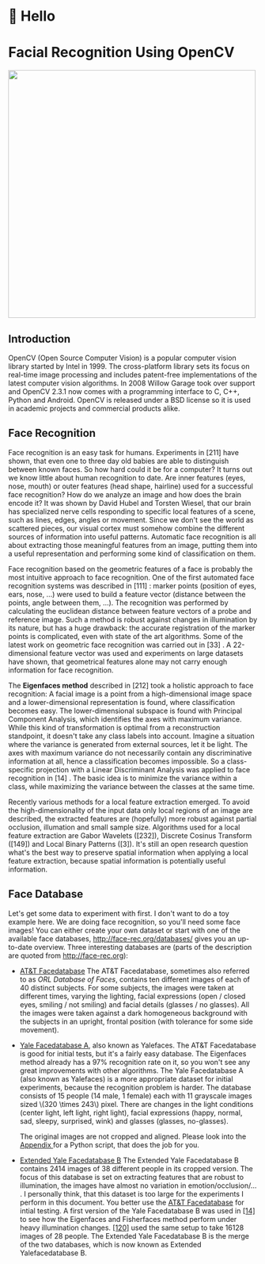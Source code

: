 # 👋 Hello

# Facial Recognition Using OpenCV

<img src="https://upload.wikimedia.org/wikipedia/commons/d/db/Facial_Recognition22.jpg" width="500" height="500">

## Introduction

OpenCV (Open Source Computer Vision) is a popular computer vision library started by Intel in 1999. The cross-platform library sets its focus on real-time image processing and includes patent-free implementations of the latest computer vision algorithms. In 2008 Willow Garage took over support and OpenCV 2.3.1 now comes with a programming interface to C, C++, Python and Android. OpenCV is released under a BSD license so it is used in academic projects and commercial products alike.

## Face Recognition

Face recognition is an easy task for humans. Experiments in [211] have shown, that even one to three day old babies are able to distinguish between known faces. So how hard could it be for a computer? It turns out we know little about human recognition to date. Are inner features (eyes, nose, mouth) or outer features (head shape, hairline) used for a successful face recognition? How do we analyze an image and how does the brain encode it? It was shown by David Hubel and Torsten Wiesel, that our brain has specialized nerve cells responding to specific local features of a scene, such as lines, edges, angles or movement. Since we don't see the world as scattered pieces, our visual cortex must somehow combine the different sources of information into useful patterns. Automatic face recognition is all about extracting those meaningful features from an image, putting them into a useful representation and performing some kind of classification on them.

Face recognition based on the geometric features of a face is probably the most intuitive approach to face recognition. One of the first automated face recognition systems was described in [111] : marker points (position of eyes, ears, nose, ...) were used to build a feature vector (distance between the points, angle between them, ...). The recognition was performed by calculating the euclidean distance between feature vectors of a probe and reference image. Such a method is robust against changes in illumination by its nature, but has a huge drawback: the accurate registration of the marker points is complicated, even with state of the art algorithms. Some of the latest work on geometric face recognition was carried out in [33] . A 22-dimensional feature vector was used and experiments on large datasets have shown, that geometrical features alone may not carry enough information for face recognition.

The **Eigenfaces method** described in [212] took a holistic approach to face recognition: A facial image is a point from a high-dimensional image space and a lower-dimensional representation is found, where classification becomes easy. The lower-dimensional subspace is found with Principal Component Analysis, which identifies the axes with maximum variance. While this kind of transformation is optimal from a reconstruction standpoint, it doesn't take any class labels into account. Imagine a situation where the variance is generated from external sources, let it be light. The axes with maximum variance do not necessarily contain any discriminative information at all, hence a classification becomes impossible. So a class-specific projection with a Linear Discriminant Analysis was applied to face recognition in [14] . The basic idea is to minimize the variance within a class, while maximizing the variance between the classes at the same time.

Recently various methods for a local feature extraction emerged. To avoid the high-dimensionality of the input data only local regions of an image are described, the extracted features are (hopefully) more robust against partial occlusion, illumation and small sample size. Algorithms used for a local feature extraction are Gabor Wavelets ([232]), Discrete Cosinus Transform ([149]) and Local Binary Patterns ([3]). It's still an open research question what's the best way to preserve spatial information when applying a local feature extraction, because spatial information is potentially useful information.




## Face Database


<p>Let's get some data to experiment with first. I don't want to do a toy example here. We are doing face recognition, so you'll need some face images! You can either create your own dataset or start with one of the available face databases, <a href="http://face-rec.org/databases">http://face-rec.org/databases/</a> gives you an up-to-date overview. Three interesting databases are (parts of the description are quoted from <a href="http://face-rec.org">http://face-rec.org</a>):</p>
<ul>
<li><a href="http://www.cl.cam.ac.uk/research/dtg/attarchive/facedatabase.html">AT&amp;T Facedatabase</a> The AT&amp;T Facedatabase, sometimes also referred to as <em>ORL Database of Faces</em>, contains ten different images of each of 40 distinct subjects. For some subjects, the images were taken at different times, varying the lighting, facial expressions (open / closed eyes, smiling / not smiling) and facial details (glasses / no glasses). All the images were taken against a dark homogeneous background with the subjects in an upright, frontal position (with tolerance for some side movement).</li>
<li><p class="startli"><a href="http://vision.ucsd.edu/content/yale-face-database">Yale Facedatabase A</a>, also known as Yalefaces. The AT&amp;T Facedatabase is good for initial tests, but it's a fairly easy database. The Eigenfaces method already has a 97% recognition rate on it, so you won't see any great improvements with other algorithms. The Yale Facedatabase A (also known as Yalefaces) is a more appropriate dataset for initial experiments, because the recognition problem is harder. The database consists of 15 people (14 male, 1 female) each with 11 grayscale images sized \(320 \times 243\) pixel. There are changes in the light conditions (center light, left light, right light), facial expressions (happy, normal, sad, sleepy, surprised, wink) and glasses (glasses, no-glasses).</p>
<p class="startli">The original images are not cropped and aligned. Please look into the <a class="el" href="../../da/d60/tutorial_face_main.html#face_appendix">Appendix </a> for a Python script, that does the job for you.</p>
</li>
<li><a href="http://vision.ucsd.edu/~leekc/ExtYaleDatabase/ExtYaleB.html">Extended Yale Facedatabase B</a> The Extended Yale Facedatabase B contains 2414 images of 38 different people in its cropped version. The focus of this database is set on extracting features that are robust to illumination, the images have almost no variation in emotion/occlusion/... . I personally think, that this dataset is too large for the experiments I perform in this document. You better use the <a href="http://www.cl.cam.ac.uk/research/dtg/attarchive/facedatabase.html">AT&amp;T Facedatabase</a> for intial testing. A first version of the Yale Facedatabase B was used in <a class="el" href="../../d0/de3/citelist.html#CITEREF_BHK97">[14]</a> to see how the Eigenfaces and Fisherfaces method perform under heavy illumination changes. <a class="el" href="../../d0/de3/citelist.html#CITEREF_Lee05">[120]</a> used the same setup to take 16128 images of 28 people. The Extended Yale Facedatabase B is the merge of the two databases, which is now known as Extended Yalefacedatabase B.</li>
</ul>
